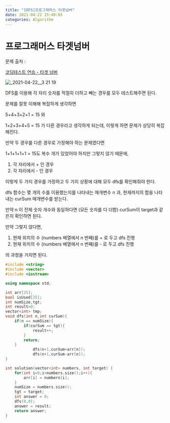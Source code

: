 ```yaml
---
title: "[DFS]프로그래머스 타겟넘버"
date: 2021-04-22 15:40:03
categories: Algorithm
---
```

# 프로그래머스 타겟넘버

문제 출처 : 

[코딩테스트 연습 - 타겟 넘버](https://programmers.co.kr/learn/courses/30/lessons/43165)

![_2021-04-22__3 21 19](https://user-images.githubusercontent.com/55180768/115667792-3463da80-a381-11eb-84a4-65ac48b6e7ec.png)

DFS를 이용해 각 자리 숫자를 적절히 더하고 빼는 경우를 모두 테스트해주면 된다. 

문제를 잘못 이해해 복잡하게 생각하면

5+4+3+2+1 = 15 와

1+2+3+4+5 = 15 가 다른 경우라고 생각하게 되는데, 이렇게 하면 문제가 상당히 복잡해진다. 

만약 두 경우를 다른 경우로 가정해야 하는 문제였다면 

1+1+1+1+1 = 15도 복수 개가 있었어야 하지만 그렇지 않기 때문에, 

1. 각 자리에서 + 인 경우
2. 각 자리에서 - 인 경우

이렇게 두 가지 경우를 가정하고 두 가지 상황에 대해 모두 dfs를 확인해줘야 한다. 

dfs 함수는 몇 개의 수를 이용했는지를 나타내는 매개변수 n 과, 현재까지의 합을 나타내는 curSum 매개변수를 받는다. 

만약 n 이 전체 숫자 개수와 동일하다면 (모든 숫자를 다 더함) curSum이 target과 같은지 확인하면 된다. 

만약 그렇지 않다면, 

1. 현재 위치의 수 (numbers 배열에서 n 번째)를 + 로 두고 dfs 진행
2. 현재 위치의 수 (numbers 배열에서 n 번째)를 - 로 두고 dfs 진행

의 과정을 거치면 된다. 

```cpp
#include <string>
#include <vector>
#include <iostream>

using namespace std;

int arr[25];
bool isUsed[25];
int numSize,tgt;
int result=0;
vector<int> tmp;
void dfs(int n,int curSum){
    if(n == numSize){
        if(curSum == tgt){
            result++;
        }
        return;
    }
    		dfs(n+1,curSum+arr[n]);
    		dfs(n+1,curSum-arr[n]);  
}

int solution(vector<int> numbers, int target) {
    for(int i=0;i<numbers.size();i++){
        arr[i] = numbers[i];
    }
    numSize = numbers.size();
    tgt = target;
    int answer = 0;
    dfs(0,0);
    answer = result;
    return answer;
}
```
